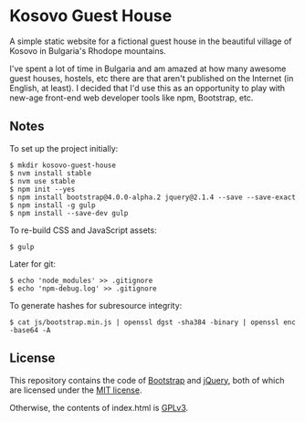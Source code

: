 # Kosovo Guest House
A simple static website for a fictional guest house in the beautiful village of Kosovo in Bulgaria's Rhodope mountains.

I've spent a lot of time in Bulgaria and am amazed at how many awesome guest houses, hostels, etc there are that aren't published on the Internet (in English, at least). I decided that I'd use this as an opportunity to play with new-age front-end web developer tools like npm, Bootstrap, etc.

## Notes
To set up the project initially:

    $ mkdir kosovo-guest-house
    $ nvm install stable
    $ nvm use stable
    $ npm init --yes
    $ npm install bootstrap@4.0.0-alpha.2 jquery@2.1.4 --save --save-exact
    $ npm install -g gulp
    $ npm install --save-dev gulp

To re-build CSS and JavaScript assets:

    $ gulp

Later for git:

    $ echo 'node_modules' >> .gitignore
    $ echo 'npm-debug.log' >> .gitignore

To generate hashes for subresource integrity:

    $ cat js/bootstrap.min.js | openssl dgst -sha384 -binary | openssl enc -base64 -A

## License
This repository contains the code of [Bootstrap](http://getbootstrap.com) and [jQuery](https://jquery.com/), both of which are licensed under the [MIT license](https://tldrlegal.com/license/mit-license).

Otherwise, the contents of index.html is [GPLv3](https://www.gnu.org/licenses/gpl-3.0.txt).
